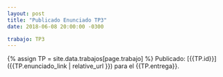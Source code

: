 ```yaml
---
layout: post
title: "Publicado Enunciado TP3"
date: 2018-06-08 20:00:00 -0300

trabajo: TP3
---
```


{% assign TP = site.data.trabajos[page.trabajo] %}
Publicado: [{{TP.id}}]({{TP.enunciado_link | relative_url }}) para el {{TP.entrega}}.
